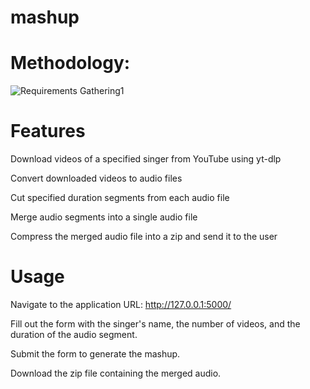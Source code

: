 # mashup
# Methodology:
![Requirements Gathering1](https://github.com/user-attachments/assets/32a9f5c0-1e41-4741-9701-9d5c44de7302)

# Features
Download videos of a specified singer from YouTube using yt-dlp

Convert downloaded videos to audio files

Cut specified duration segments from each audio file

Merge audio segments into a single audio file

Compress the merged audio file into a zip and send it to the user

# Usage
Navigate to the application URL: http://127.0.0.1:5000/

Fill out the form with the singer's name, the number of videos, and the duration of the audio segment.

Submit the form to generate the mashup.

Download the zip file containing the merged audio.
